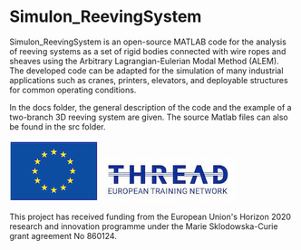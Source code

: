 # Simulon_ReevingSystem

Simulon_ReevingSystem is an open-source MATLAB code for the analysis of reeving systems as a set of rigid bodies connected with wire ropes and sheaves using the Arbitrary Lagrangian-Eulerian Modal Method (ALEM). The developed code can be adapted for the simulation of many industrial applications such as cranes, printers, elevators, and deployable structures for common operating conditions. 

In the docs folder, the general description of the code and the example of a two-branch 3D reeving system are given. The source Matlab files can also be found in the src folder.

![This is an image](https://github.com/THREAD-2-3/.github/blob/main/profile/flag_yellow.png)
![This is an image](https://github.com/THREAD-2-3/.github/blob/main/profile/thread-logo.jpg) 

This project has received funding from the European Union's Horizon 2020 research and innovation programme under the Marie Sklodowska-Curie grant agreement No 860124. 
 